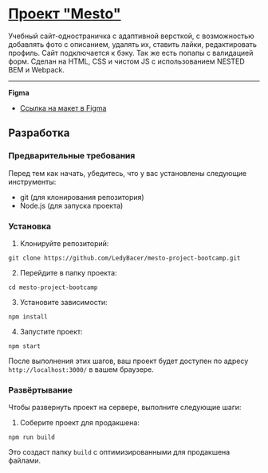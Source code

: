 # [Проект "Mesto"](https://ledybacer.github.io/mesto-project-bootcamp/)

Учебный сайт-одностраничка с адаптивной версткой, с возможностью добавлять фото с описанием, удалять их, ставить лайки, редактировать профиль. Сайт подключается к бэку. Так же есть попапы с валидацией форм. Сделан на HTML, CSS и чистом JS с использованием NESTED BEM и Webpack.

------

**Figma**

* [Ссылка на макет в Figma](https://www.figma.com/file/2cn9N9jSkmxD84oJik7xL7/JavaScript.-Sprint-4?node-id=0-1&t=0cUNn9JE4dXEwnQz-0)

## Разработка

### Предварительные требования

Перед тем как начать, убедитесь, что у вас установлены следующие инструменты:

- git (для клонирования репозитория)
- Node.js (для запуска проекта)

### Установка

1. Клонируйте репозиторий:
```
git clone https://github.com/LedyBacer/mesto-project-bootcamp.git
```
2. Перейдите в папку проекта:
```
cd mesto-project-bootcamp
```
3. Установите зависимости:
```
npm install
```
4. Запустите проект:
```
npm start
```

После выполнения этих шагов, ваш проект будет доступен по адресу `http://localhost:3000/` в вашем браузере.

### Развёртывание

Чтобы развернуть проект на сервере, выполните следующие шаги:

1. Соберите проект для продакшена:
```
npm run build
```

Это создаст папку `build` с оптимизированными для продакшена файлами.




